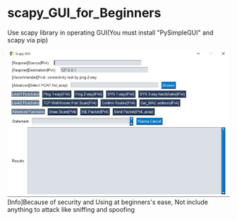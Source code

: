 # scapy_GUI_for_Beginners
Use scapy library in operating GUI(You must install "PySimpleGUI" and scapy via pip)

![Test Image 1](GUI_IMAGE.jpg)
[Info]Because of security and Using at beginners's ease, Not include anything to attack like sniffing and spoofing
